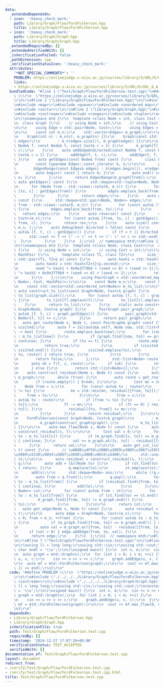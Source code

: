 ```yaml
---
data:
  _extendedDependsOn:
  - icon: ':heavy_check_mark:'
    path: Library/Graph/Flow/FordFulkerson.hpp
    title: Library/Graph/Flow/FordFulkerson.hpp
  - icon: ':heavy_check_mark:'
    path: Library/Graph/Graph.hpp
    title: Library/Graph/Graph.hpp
  _extendedRequiredBy: []
  _extendedVerifiedWith: []
  _isVerificationFailed: false
  _pathExtension: cpp
  _verificationStatusIcon: ':heavy_check_mark:'
  attributes:
    '*NOT_SPECIAL_COMMENTS*': ''
    PROBLEM: https://onlinejudge.u-aizu.ac.jp/courses/library/5/GRL/6/GRL_6_A
    links:
    - https://onlinejudge.u-aizu.ac.jp/courses/library/5/GRL/6/GRL_6_A
  bundledCode: "#line 1 \"Test/Graph/Flow/FordFulkerson.test.cpp\"\n#define PROBLEM\
    \ \\\r\n  \"https://onlinejudge.u-aizu.ac.jp/courses/library/5/GRL/6/GRL_6_A\"\
    \r\n\r\n#line 2 \"Library/Graph/Flow/FordFulkerson.hpp\"\n\r\n#include <list>\r\
    \n#include <map>\r\n#include <queue>\r\n#include <unordered_map>\r\n#include <unordered_set>\r\
    \n#include <vector>\r\n\r\n#line 2 \"Library/Graph/Graph.hpp\"\n#include <deque>\r\
    \n#include <iostream>\r\n#include <ranges>\r\n#include <tuple>\r\n#line 7 \"Library/Graph/Graph.hpp\"\
    \n\r\nnamespace mtd {\r\n  template <class Node = int, class Cost = long long>\r\
    \n  class Graph {\r\n    // using Node = int;\r\n    // using Cost = long long;\r\
    \n\r\n    using Edge = std::pair<Node, Cost>;\r\n    using Edges = std::vector<Edge>;\r\
    \n\r\n    const int m_n;\r\n    std::vector<Edges> m_graph;\r\n\r\n  public:\r\
    \n    Graph(int n) : m_n(n), m_graph(n) {}\r\n    Graph(const std::vector<Edges>&\
    \ edges)\r\n        : m_n(edges.size()), m_graph(edges) {}\r\n\r\n    auto addEdge(const\
    \ Node& f, const Node& t, const Cost& c = 1) {\r\n      m_graph[f].emplace_back(t,\
    \ c);\r\n    }\r\n    auto addEdgeUndirected(const Node& f, const Node& t, const\
    \ Cost& c = 1) {\r\n      addEdge(f, t, c);\r\n      addEdge(t, f, c);\r\n   \
    \ }\r\n    auto getEdges(const Node& from) const {\r\n      class EdgesRange {\r\
    \n        const typename Edges::const_iterator b, e;\r\n\r\n      public:\r\n\
    \        EdgesRange(const Edges& edges) : b(edges.begin()), e(edges.end()) {}\r\
    \n        auto begin() const { return b; }\r\n        auto end() const { return\
    \ e; }\r\n      };\r\n      return EdgesRange(m_graph[from]);\r\n    }\r\n   \
    \ auto getEdges() const {\r\n      std::deque<std::tuple<Node, Node, Cost>> edges;\r\
    \n      for (Node from : std::views::iota(0, m_n)) {\r\n        for (const auto&\
    \ [to, c] : getEdges(from)) {\r\n          edges.emplace_back(from, to, c);\r\n\
    \        }\r\n      }\r\n      return edges;\r\n    }\r\n    auto getEdgesExcludeCost()\
    \ const {\r\n      std::deque<std::pair<Node, Node>> edges;\r\n      for (Node\
    \ from : std::views::iota(0, m_n)) {\r\n        for (const auto& [to, _] : getEdges(from))\
    \ {\r\n          edges.emplace_back(from, to);\r\n        }\r\n      }\r\n   \
    \   return edges;\r\n    }\r\n    auto reverse() const {\r\n      auto rev = Graph<Node,\
    \ Cost>(m_n);\r\n      for (const auto& [from, to, c] : getEdges()) { rev.addEdge(to,\
    \ from, c); }\r\n      return rev;\r\n    }\r\n    auto size() const { return\
    \ m_n; };\r\n    auto debug(bool directed = false) const {\r\n      for (const\
    \ auto& [f, t, c] : getEdges()) {\r\n        if (f < t || directed) {\r\n    \
    \      std::cout << f << \" -> \" << t << \": \" << c << std::endl;\r\n      \
    \  }\r\n      }\r\n    }\r\n  };\r\n}  // namespace mtd\r\n#line 11 \"Library/Graph/Flow/FordFulkerson.hpp\"\
    \n\r\nnamespace mtd {\r\n  template <class Node, class Cost>\r\n  class FordFulkerson\
    \ {\r\n    // using Node = int;\r\n    // using Cost = int;\r\n\r\n    struct\
    \ HashPair {\r\n      template <class T1, class T2>\r\n      size_t operator()(const\
    \ std::pair<T1, T2>& p) const {\r\n        auto hash1 = std::hash<T1>{}(p.first);\r\
    \n        auto hash2 = std::hash<T2>{}(p.second);\r\n        size_t seed = 0;\r\
    \n        seed ^= hash1 + 0x9e3779b9 + (seed << 6) + (seed >> 2);\r\n        seed\
    \ ^= hash2 + 0x9e3779b9 + (seed << 6) + (seed >> 2);\r\n        return seed;\r\
    \n      }\r\n    };\r\n\r\n    using PairGraph = std::unordered_map<std::pair<Node,\
    \ Node>, Cost, HashPair>;\r\n\r\n    const Node m_n;\r\n    const PairGraph m_graph;\r\
    \n    const std::vector<std::unordered_set<Node>> m_to_list;\r\n\r\n    static\
    \ auto construct_to_list(const Graph<Node, Cost>& graph) {\r\n      std::vector<std::unordered_set<Node>>\
    \ to_list(graph.size());\r\n      for (const auto& [f, t, c] : graph.getEdges())\
    \ {\r\n        to_list[f].emplace(t);\r\n        to_list[t].emplace(f);\r\n  \
    \    }\r\n      return to_list;\r\n    }\r\n    static auto construct_graph(const\
    \ Graph<Node, Cost>& graph) {\r\n      PairGraph pair_graph;\r\n      for (const\
    \ auto& [f, t, c] : graph.getEdges()) {\r\n        pair_graph[std::pair<Node,\
    \ Node>{f, t}] += c;\r\n      }\r\n      return pair_graph;\r\n    }\r\n\r\n \
    \   auto get_route(Node s, Node t, const PairGraph& graph) const {\r\n      std::unordered_set<Node>\
    \ visited;\r\n      auto f = [&](auto&& self, Node now, std::list<Node>& route)\
    \ -> bool {\r\n        route.emplace_back(now);\r\n        for (const auto& to\
    \ : m_to_list[now]) {\r\n          if (graph.find({now, to}) == graph.end()) {\
    \ continue; }\r\n          if (to == t) {\r\n            route.emplace_back(t);\r\
    \n            return true;\r\n          }\r\n          if (visited.find(to) ==\
    \ visited.end()) {\r\n            visited.emplace(to);\r\n            if (self(self,\
    \ to, route)) { return true; }\r\n          }\r\n        }\r\n        route.pop_back();\r\
    \n        return false;\r\n      };\r\n      std::list<Node> route;\r\n      visited.emplace(s);\r\
    \n      auto ok = f(f, s, route);\r\n      if (ok) {\r\n        return route;\r\
    \n      } else {\r\n        return std::list<Node>{};\r\n      }\r\n    }\r\n\r\
    \n    auto construct_residual(Node s, Node t) const {\r\n      auto residual =\
    \ m_graph;\r\n      while (true) {\r\n        auto route = get_route(s, t, residual);\r\
    \n        if (route.empty()) { break; }\r\n\r\n        Cost mn = 1e9;\r\n    \
    \    Node from = s;\r\n        for (const auto& to : route)\r\n          if (from\
    \ != to) {\r\n            mn = std::min(mn, residual[{from, to}]);\r\n       \
    \     from = to;\r\n          }\r\n\r\n        from = s;\r\n        for (const\
    \ auto& to : route)\r\n          if (from != to) {\r\n            auto& ft = residual[{from,\
    \ to}];\r\n            ft -= mn;\r\n            if (ft == 0) { residual.erase({from,\
    \ to}); }\r\n            residual[{to, from}] += mn;\r\n            from = to;\r\
    \n          }\r\n      }\r\n      return residual;\r\n    }\r\n\r\n  public:\r\
    \n    FordFulkerson(const Graph<Node, Cost>& graph)\r\n        : m_n(graph.size()),\r\
    \n          m_graph(construct_graph(graph)),\r\n          m_to_list(construct_to_list(graph))\
    \ {}\r\n\r\n    auto max_flow(Node s, Node t) const {\r\n      auto residual =\
    \ construct_residual(s, t);\r\n\r\n      Cost val = 0;\r\n      for (const auto&\
    \ to : m_to_list[s]) {\r\n        if (m_graph.find({s, to}) == m_graph.end())\
    \ { continue; }\r\n        val += m_graph.at({s, to}) - residual[{s, to}];\r\n\
    \      }\r\n      return val;\r\n    }\r\n\r\n    auto get_cut_list(Node s, Node\
    \ t) const {\r\n      // \u6B8B\u4F59\u30B0\u30E9\u30D5\u3067\u59CB\u70B9\u304B\
    \u3089\u5230\u9054\u3067\u304D\u308B\u96C6\u5408\r\n      std::unordered_set<Node>\
    \ st;\r\n\r\n      auto residual = construct_residual(s, t);\r\n      std::queue<Node>\
    \ q;\r\n      auto add = [&](Node to) {\r\n        if (st.find(to) != st.end())\
    \ { return; }\r\n        q.emplace(to);\r\n        st.emplace(to);\r\n      };\r\
    \n      add(s);\r\n      std::deque<Node> ans;\r\n      while (!q.empty()) {\r\
    \n        auto from = q.front();\r\n        q.pop();\r\n        for (const auto&\
    \ to : m_to_list[from]) {\r\n          if (residual.find({from, to}) == residual.end())\
    \ { continue; }\r\n          add(to);\r\n        }\r\n      }\r\n\r\n      std::deque<std::pair<Node,\
    \ Node>> cut;\r\n      for (const auto& from : st)\r\n        for (const auto&\
    \ to : m_to_list[from]) {\r\n          if (st.find(to) == st.end() &&\r\n    \
    \          m_graph.find({from, to}) != m_graph.end()) {\r\n            cut.emplace_back(from,\
    \ to);\r\n          }\r\n        }\r\n\r\n      return cut;\r\n    }\r\n\r\n \
    \   auto get_edge(Node s, Node t) const {\r\n      auto residual = construct_residual(s,\
    \ t);\r\n\r\n      auto edge = Graph<Node, Cost>(m_n);\r\n      for (Node from\
    \ = 0; from < m_n; ++from) {\r\n        for (const auto& to : m_to_list[from])\
    \ {\r\n          if (m_graph.find({from, to}) == m_graph.end()) { continue; }\r\
    \n          auto val = m_graph.at({from, to}) - residual[{from, to}];\r\n    \
    \      if (val > 0) { edge.addEdge(from, to, val); }\r\n        }\r\n      }\r\
    \n      return edge;\r\n    }\r\n  };\r\n}  // namespace mtd\r\n#line 5 \"Test/Graph/Flow/FordFulkerson.test.cpp\"\
    \n\r\n#line 7 \"Test/Graph/Flow/FordFulkerson.test.cpp\"\n\r\n#line 9 \"Test/Graph/Flow/FordFulkerson.test.cpp\"\
    \n\r\nusing ll = long long;\r\nusing std::cin;\r\nusing std::cout;\r\nconstexpr\
    \ char endl = '\\n';\r\n\r\nsigned main() {\r\n  int n, m;\r\n  cin >> n >> m;\r\
    \n  auto graph = mtd::Graph(n);\r\n  for (int i = 0; i < m; ++i) {\r\n    int\
    \ u, v, c;\r\n    cin >> u >> v >> c;\r\n    graph.addEdge(u, v, c);\r\n  }\r\n\
    \r\n  auto mf = mtd::FordFulkerson(graph);\r\n\r\n  cout << mf.max_flow(0, n -\
    \ 1) << endl;\r\n}\r\n"
  code: "#define PROBLEM \\\r\n  \"https://onlinejudge.u-aizu.ac.jp/courses/library/5/GRL/6/GRL_6_A\"\
    \r\n\r\n#include \"./../../../Library/Graph/Flow/FordFulkerson.hpp\"\r\n\r\n#include\
    \ <iostream>\r\n\r\n#include \"./../../../Library/Graph/Graph.hpp\"\r\n\r\nusing\
    \ ll = long long;\r\nusing std::cin;\r\nusing std::cout;\r\nconstexpr char endl\
    \ = '\\n';\r\n\r\nsigned main() {\r\n  int n, m;\r\n  cin >> n >> m;\r\n  auto\
    \ graph = mtd::Graph(n);\r\n  for (int i = 0; i < m; ++i) {\r\n    int u, v, c;\r\
    \n    cin >> u >> v >> c;\r\n    graph.addEdge(u, v, c);\r\n  }\r\n\r\n  auto\
    \ mf = mtd::FordFulkerson(graph);\r\n\r\n  cout << mf.max_flow(0, n - 1) << endl;\r\
    \n}\r\n"
  dependsOn:
  - Library/Graph/Flow/FordFulkerson.hpp
  - Library/Graph/Graph.hpp
  isVerificationFile: true
  path: Test/Graph/Flow/FordFulkerson.test.cpp
  requiredBy: []
  timestamp: '2024-12-27 17:07:26+09:00'
  verificationStatus: TEST_ACCEPTED
  verifiedWith: []
documentation_of: Test/Graph/Flow/FordFulkerson.test.cpp
layout: document
redirect_from:
- /verify/Test/Graph/Flow/FordFulkerson.test.cpp
- /verify/Test/Graph/Flow/FordFulkerson.test.cpp.html
title: Test/Graph/Flow/FordFulkerson.test.cpp
---
```


